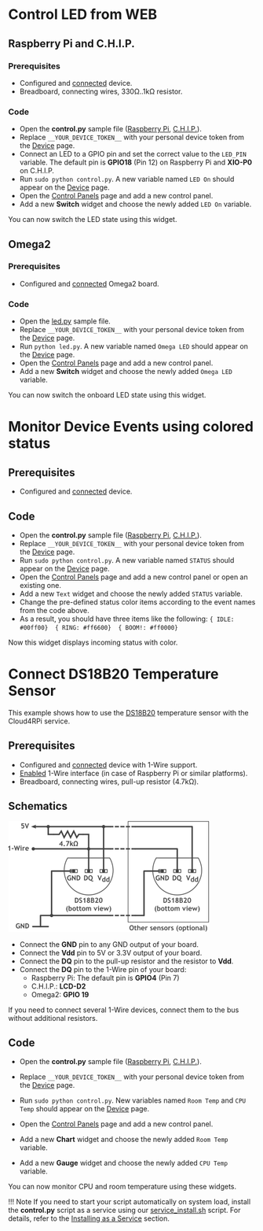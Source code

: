 
# Control LED from WEB

## Raspberry Pi and C.H.I.P.

### Prerequisites

- Configured and [connected](/#connecting-a-new-device) device.
- Breadboard, connecting wires, 330Ω..1kΩ resistor.

### Code

- Open the **control.py** sample file ([Raspberry Pi](https://github.com/cloud4rpi/raspberrypi-examples/blob/master/control.py), [C.H.I.P.](https://github.com/cloud4rpi/chip-examples/blob/master/control.py)).
- Replace `__YOUR_DEVICE_TOKEN__` with your personal device token from the [Device](https://cloud4rpi.io/devices) page.
- Connect an LED to a GPIO pin and set the correct value to the `LED_PIN` variable. The default pin is **GPIO18** (Pin 12) on Raspberry Pi and **XIO-P0** on C.H.I.P.
- Run `sudo python control.py`. A new variable named `LED On` should appear on the [Device](https://cloud4rpi.io/devices) page.
- Open the [Control Panels](https://cloud4rpi.io/control-panels/) page and add a new control panel.
- Add a new **Switch** widget and choose the newly added `LED On` variable.

You can now switch the LED state using this widget.


## Omega2

### Prerequisites

- Configured and [connected](/#connecting-a-new-device) Omega2 board.

### Code

- Open the [led.py](https://github.com/cloud4rpi/omega2-examples/blob/master/led.py) sample file.
- Replace `__YOUR_DEVICE_TOKEN__` with your personal device token from the [Device](https://cloud4rpi.io/devices) page.
- Run `python led.py`. A new variable named `Omega LED` should appear on the [Device](https://cloud4rpi.io/devices) page.
- Open the [Control Panels](https://cloud4rpi.io/control-panels/) page and add a new control panel.
- Add a new **Switch** widget and choose the newly added `Omega LED` variable.

You can now switch the onboard LED state using this widget.


# Monitor Device Events using colored status

## Prerequisites

- Configured and [connected](/#connecting-a-new-device) device.

## Code

- Open the **control.py** sample file ([Raspberry Pi](https://github.com/cloud4rpi/raspberrypi-examples/blob/master/control.py), [C.H.I.P.](https://github.com/cloud4rpi/chip-examples/blob/master/control.py)).
- Replace `__YOUR_DEVICE_TOKEN__` with your personal device token from the [Device](https://cloud4rpi.io/devices) page.
- Run `sudo python control.py`. A new variable named `STATUS` should appear on the [Device](https://cloud4rpi.io/devices) page.
- Open the [Control Panels](https://cloud4rpi.io/control-panels/) page and add a new control panel or open an existing one.
- Add a new `Text` widget and choose the newly added `STATUS` variable.
- Change the pre-defined status color items according to the event names from the code above.
- As a result, you should have three items like the following:
`{ IDLE: #00ff00}  { RING: #ff6600}  { BOOM!: #ff0000}`

Now this widget displays incoming status with color.



# Connect DS18B20 Temperature Sensor

This example shows how to use the [DS18B20](https://datasheets.maximintegrated.com/en/ds/DS18B20.pdf) temperature sensor with the Cloud4RPi service.

## Prerequisites

- Configured and [connected](/#connecting-a-new-device) device with 1-Wire support.
- [Enabled](/#prerequisites) 1-Wire interface (in case of Raspberry Pi or similar platforms).
- Breadboard, connecting wires, pull-up resistor (4.7kΩ).

## Schematics

![](ds18b20.png)

- Connect the **GND** pin to any GND output of your board.
- Connect the **Vdd** pin to 5V or 3.3V output of your board.
- Connect the **DQ** pin to the pull-up resistor and the resistor to **Vdd**.
- Connect the **DQ** pin to the 1-Wire pin of your board:
    - Raspberry Pi: The default pin is **GPIO4** (Pin 7)
    - C.H.I.P.: **LCD-D2**
    - Omega2: **GPIO 19**

If you need to connect several 1-Wire devices, connect them to the bus without additional resistors.

## Code

- Open the **control.py** sample file ([Raspberry Pi](https://github.com/cloud4rpi/raspberrypi-examples/blob/master/control.py), [C.H.I.P.](https://github.com/cloud4rpi/chip-examples/blob/master/control.py)).
- Replace `__YOUR_DEVICE_TOKEN__` with your personal device token from the [Device](https://cloud4rpi.io/devices) page.

- Run `sudo python control.py`. New variables named `Room Temp` and `CPU Temp` should appear on the [Device](https://cloud4rpi.io/devices) page.
- Open the [Control Panels](https://cloud4rpi.io/control-panels/) page and add a new control panel.
- Add a new **Chart** widget and choose the newly added `Room Temp` variable.
- Add a new **Gauge** widget and choose the newly added `CPU Temp` variable.

You can now monitor CPU and room temperature using these widgets.

!!! Note
    If you need to start your script automatically on system load, install the **control.py** script as a service using our [service_install.sh](https://github.com/cloud4rpi/cloud4rpi/blob/master/service_install.sh) script. For details, refer to the [Installing as a Service](/#installing-as-a-service) section.

